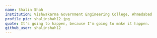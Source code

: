 ```yaml
---
name: Shalin Shah
institution: Vishwakarma Government Engineering College, Ahmedabad
profile_pic: shalinshah12.jpg
quote: It's going to happen, because I'm going to make it happen.
github_user: shalinshah12
---
```

